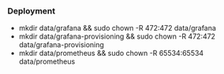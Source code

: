 ### Deployment

- mkdir data/grafana && sudo chown -R 472:472 data/grafana
- mkdir data/grafana-provisioning && sudo chown -R 472:472 data/grafana-provisioning
- mkdir data/prometheus && sudo chown -R 65534:65534 data/prometheus
